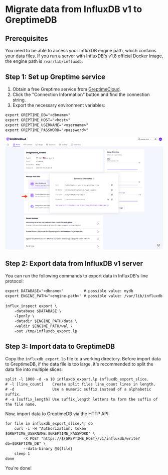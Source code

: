 # Migrate data from InfluxDB v1 to GreptimeDB

## Prerequisites

You need to be able to access your InfluxDB engine path, which contains your data files. If you run a server with InfluxDB's v1.8 official Docker Image, the engine path is `/var/lib/influxdb`.

## Step 1: Set up Greptime service

1. Obtain a free Greptime service from [GreptimeCloud](https://console.greptime.cloud/). 
2. Click the "Connection Information" button and find the connection string.
3. Export the necessary environment variables:

```shell
export GREPTIME_DB="<dbname>"
export GREPTIME_HOST="<host>"
export GREPTIME_USERNAME="<username>"
export GREPTIME_PASSWORD="<password>"
```

![Connection](/media/conninfo.png)

## Step 2: Export data from InfluxDB v1 server

You can run the following commands to export data in InfluxDB's line protocol:

```shell
export DATABASE="<dbname>"         # possible value: mydb 
export ENGINE_PATH="<engine-path>" # possible value: /var/lib/influxdb

influx_inspect export \
    -database $DATABASE \
    -lponly \
    -datadir $ENGINE_PATH/data \
    -waldir $ENGINE_PATH/wal \
    -out /tmp/influxdb_export.lp
```

## Step 3: Import data to GreptimeDB

Copy the `influxdb_export.lp` file to a working directory. Before import data to GreptimeDB, if the data file is too large, it's recommended to split the data file into multiple slices:

```shell
split -l 1000 -d -a 10 influxdb_export.lp influxdb_export_slice.
# -l [line_count]    Create split files line_count lines in length.
# -d                 Use a numeric suffix instead of a alphabetic suffix.
# -a [suffix_length] Use suffix_length letters to form the suffix of the file name.
```

Now, import data to GreptimeDB via the HTTP API:

```shell
for file in influxdb_export_slice.*; do
    curl -i -H "Authorization: token $GREPTIME_USERNAME:$GREPTIME_PASSWORD" \
        -X POST "https://${GREPTIME_HOST}/v1/influxdb/write?db=$GREPTIME_DB" \
        --data-binary @${file}
    sleep 1
done
```

You're done!
